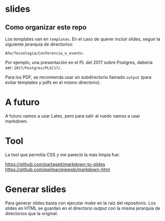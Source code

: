# slides

## Como organizar este repo

Los templates van en `templates`. En el caso de querer incluir slides, seguir la siguiente jerarquía de directorios:

```
Año/Tecnología/Conferencia_o_evento.
```

Por ejemplo, una presentación en el PL del 2017 sobre Postgres, debería ser: `2017/Postgres/PLSC17/`.

Para los PDF, se recomienda usar un subdirectorio llamado `output` (para evitar templates y pdfs en el mismo directorio).


# A futuro

A futuro vamos a usar Latex, pero para salir al ruedo vamos a usar markdown.

# Tool

La tool que permitía CSS y me pareció la más  limpia fue: 

https://github.com/partageit/markdown-to-slides
https://github.com/pwlmaciejewski/markdown-html

# Generar slides

Para generar slides basta con ejecutar _make_ en la raíz del repositorio. Los slides en HTML se guardan en el directorio _output_ con la misma jerarquía de directorios que la original.

